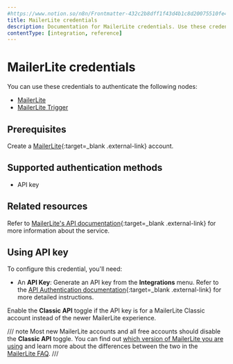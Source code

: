 ```yaml
---
#https://www.notion.so/n8n/Frontmatter-432c2b8dff1f43d4b1c8d20075510fe4
title: MailerLite credentials
description: Documentation for MailerLite credentials. Use these credentials to authenticate MailerLite in n8n, a workflow automation platform.
contentType: [integration, reference]
---
```


# MailerLite credentials

You can use these credentials to authenticate the following nodes:

- [MailerLite](/integrations/builtin/app-nodes/n8n-nodes-base.mailerlite/)
- [MailerLite Trigger](/integrations/builtin/trigger-nodes/n8n-nodes-base.mailerlitetrigger/)

## Prerequisites

Create a [MailerLite](https://www.mailerlite.com/){:target=_blank .external-link} account.

## Supported authentication methods

- API key

## Related resources

Refer to [MailerLite's API documentation](https://developers.mailerlite.com/docs/){:target=_blank .external-link} for more information about the service.

## Using API key

To configure this credential, you'll need:

- An **API Key**: Generate an API key from the **Integrations** menu. Refer to the [API Authentication documentation](https://developers.mailerlite.com/docs/#authentication){:target=_blank .external-link} for more detailed instructions.

Enable the **Classic API** toggle if the API key is for a MailerLite Classic account instead of the newer MailerLite experience.

/// note
Most new MailerLite accounts and all free accounts should disable the **Classic API** toggle. You can find out [which version of MailerLite you are using](https://www.mailerlite.com/help/which-version-of-mailerlite-am-i-using) and learn more about the differences between the two in the [MailerLite FAQ](https://www.mailerlite.com/help/new-mailerlite-faq).
///
